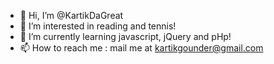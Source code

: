 - 👋 Hi, I’m @KartikDaGreat
- 👀 I’m interested in reading and tennis!
- 🌱 I’m currently learning javascript, jQuery and pHp!
- 📫 How to reach me : mail me at kartikgounder@gmail.com

<!---
KartikDaGreat/KartikDaGreat is a ✨ special ✨ repository because its `README.md` (this file) appears on your GitHub profile.
You can click the Preview link to take a look at your changes.
--->
